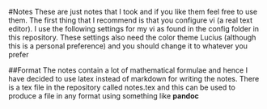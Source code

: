 #Notes
These are just notes that I took and if you like them feel free to 
use them. The first thing that I recommend is that you configure 
vi (a real text editor). I use the following settings for my vi as 
found in the config folder in this repository. These settings also
need the color theme Lucius (although this is a personal preference)
and you should change it to whatever you prefer

##Format
The notes contain a lot of mathematical formulae and hence I have
decided to use latex instead of markdown for writing the notes. There
is a tex file in the repository called notes.tex and this can be used
to produce a file in any format using something like **pandoc**


